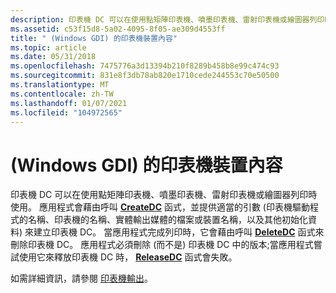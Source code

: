 ```yaml
---
description: 印表機 DC 可以在使用點矩陣印表機、噴墨印表機、雷射印表機或繪圖器列印時使用。
ms.assetid: c53f15d8-5a02-4095-8f05-ae309d4553ff
title: " (Windows GDI) 的印表機裝置內容"
ms.topic: article
ms.date: 05/31/2018
ms.openlocfilehash: 7475776a3d13394b210f8289b458b8e99c474c93
ms.sourcegitcommit: 831e8f3db78ab820e1710cede244553c70e50500
ms.translationtype: MT
ms.contentlocale: zh-TW
ms.lasthandoff: 01/07/2021
ms.locfileid: "104972565"
---
```

# <a name="printer-device-contexts-windows-gdi"></a> (Windows GDI) 的印表機裝置內容

印表機 DC 可以在使用點矩陣印表機、噴墨印表機、雷射印表機或繪圖器列印時使用。 應用程式會藉由呼叫 [**CreateDC**](/windows/desktop/api/Wingdi/nf-wingdi-createdca) 函式，並提供適當的引數 (印表機驅動程式的名稱、印表機的名稱、實體輸出媒體的檔案或裝置名稱，以及其他初始化資料) 來建立印表機 DC。 當應用程式完成列印時，它會藉由呼叫 [**DeleteDC**](/windows/desktop/api/Wingdi/nf-wingdi-deletedc) 函式來刪除印表機 DC。 應用程式必須刪除 (而不是) 印表機 DC 中的版本;當應用程式嘗試使用它來釋放印表機 DC 時， [**ReleaseDC**](/windows/desktop/api/Winuser/nf-winuser-releasedc) 函式會失敗。

如需詳細資訊，請參閱 [印表機輸出](../printdocs/printer-output.md)。

 

 
